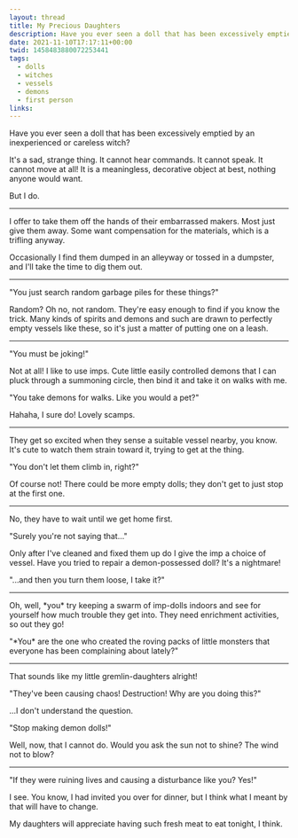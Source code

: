 ```yaml
---
layout: thread
title: My Precious Daughters
description: Have you ever seen a doll that has been excessively emptied by an inexperienced or careless witch?
date: 2021-11-10T17:17:11+00:00
twid: 1458483880072253441
tags:
  - dolls
  - witches
  - vessels
  - demons
  - first person
links:
---
```

<article class="thread">
<section class="tweet">
<p>Have you ever seen a doll that has been excessively emptied by an inexperienced or careless witch?</p>
<p>It's a sad, strange thing. It cannot hear commands. It cannot speak. It cannot move at all! It is a meaningless, decorative object at best, nothing anyone would want.</p>
<p>But I do.</p>
</section>
<hr class="tweet_sep">
<section class="tweet">
<p>I offer to take them off the hands of their embarrassed makers. Most just give them away. Some want compensation for the materials, which is a trifling anyway. </p>
<p>Occasionally I find them dumped in an alleyway or tossed in a dumpster, and I'll take the time to dig them out.</p>
</section>
<hr class="tweet_sep">
<section class="tweet">
<p>"You just search random garbage piles for these things?"</p>
<p>Random? Oh no, not random. They're easy enough to find if you know the trick. Many kinds of spirits and demons and such are drawn to perfectly empty vessels like these, so it's just a matter of putting one on a leash.</p>
</section>
<hr class="tweet_sep">
<section class="tweet">
<p>"You must be joking!"</p>
<p>Not at all! I like to use imps. Cute little easily controlled demons that I can pluck through a summoning circle, then bind it and take it on walks with me.</p>
<p>"You take demons for walks. Like you would a pet?"</p>
<p>Hahaha, I sure do! Lovely scamps.</p>
</section>
<hr class="tweet_sep">
<section class="tweet">
<p>They get so excited when they sense a suitable vessel nearby, you know. It's cute to watch them strain toward it, trying to get at the thing.</p>
<p>"You don't let them climb in, right?"</p>
<p>Of course not! There could be more empty dolls; they don't get to just stop at the first one.</p>
</section>
<hr class="tweet_sep">
<section class="tweet">
<p>No, they have to wait until we get home first.</p>
<p>"Surely you're not saying that..."</p>
<p>Only after I've cleaned and fixed them up do I give the imp a choice of vessel. Have you tried to repair a demon-possessed doll? It's a nightmare!</p>
<p>"...and then you turn them loose, I take it?"</p>
</section>
<hr class="tweet_sep">
<section class="tweet">
<p>Oh, well, *you* try keeping a swarm of imp-dolls indoors and see for yourself how much trouble they get into. They need enrichment activities, so out they go!</p>
<p>"*You* are the one who created the roving packs of little monsters that everyone has been complaining about lately?"</p>
</section>
<hr class="tweet_sep">
<section class="tweet">
<p>That sounds like my little gremlin-daughters alright!</p>
<p>"They've been causing chaos! Destruction! Why are you doing this?"</p>
<p>...I don't understand the question.</p>
<p>"Stop making demon dolls!"</p>
<p>Well, now, that I cannot do. Would you ask the sun not to shine? The wind not to blow? </p>
</section>
<hr class="tweet_sep">
<section class="tweet">
<p>"If they were ruining lives and causing a disturbance like you? Yes!"</p>
<p>I see. You know, I had invited you over for dinner, but I think what I meant by that will have to change.</p>
<p>My daughters will appreciate having such fresh meat to eat tonight, I think.</p>
</section>
</article>
